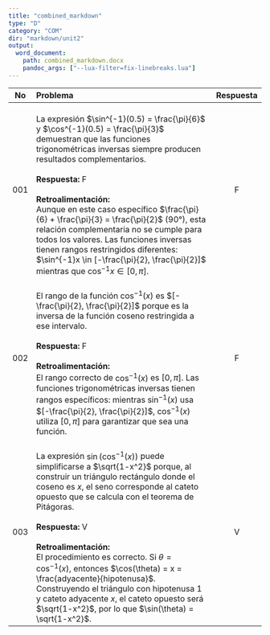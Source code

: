 ```yaml
---
title: "combined_markdown"
type: "D"
category: "COM"
dir: "markdown/unit2"
output:
  word_document:
    path: combined_markdown.docx
    pandoc_args: ["--lua-filter=fix-linebreaks.lua"]
---
```


| No | Problema | Respuesta |
|:--:|:-------|:--:|
| 001 | <br>La expresión $\sin^{-1}(0.5) = \frac{\pi}{6}$ y $\cos^{-1}(0.5) = \frac{\pi}{3}$ demuestran que las funciones trigonométricas inversas siempre producen resultados complementarios.<br><br>**Respuesta:** F<br><br>**Retroalimentación:**<br>Aunque en este caso específico $\frac{\pi}{6} + \frac{\pi}{3} = \frac{\pi}{2}$ (90°), esta relación complementaria no se cumple para todos los valores. Las funciones inversas tienen rangos restringidos diferentes: $\sin^{-1}x \in [-\frac{\pi}{2}, \frac{\pi}{2}]$ mientras que $\cos^{-1}x \in [0, \pi]$. | F |
| 002 | <br>El rango de la función $\cos^{-1}(x)$ es $[-\frac{\pi}{2}, \frac{\pi}{2}]$ porque es la inversa de la función coseno restringida a ese intervalo.<br><br>**Respuesta:** F<br><br>**Retroalimentación:**<br>El rango correcto de $\cos^{-1}(x)$ es $[0, \pi]$. Las funciones trigonométricas inversas tienen rangos específicos: mientras $\sin^{-1}(x)$ usa $[-\frac{\pi}{2}, \frac{\pi}{2}]$, $\cos^{-1}(x)$ utiliza $[0, \pi]$ para garantizar que sea una función. | F |
| 003 | <br>La expresión $\sin(\cos^{-1}(x))$ puede simplificarse a $\sqrt{1-x^2}$ porque, al construir un triángulo rectángulo donde el coseno es $x$, el seno corresponde al cateto opuesto que se calcula con el teorema de Pitágoras.<br><br>**Respuesta:** V<br><br>**Retroalimentación:**<br>El procedimiento es correcto. Si $\theta = \cos^{-1}(x)$, entonces $\cos(\theta) = x = \frac{adyacente}{hipotenusa}$. Construyendo el triángulo con hipotenusa 1 y cateto adyacente $x$, el cateto opuesto será $\sqrt{1-x^2}$, por lo que $\sin(\theta) = \sqrt{1-x^2}$. | V |
